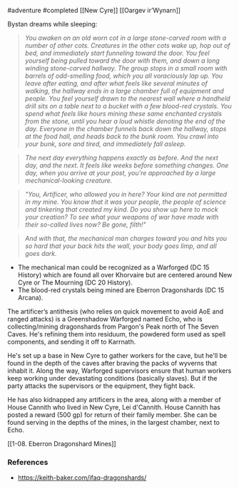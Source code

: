  #adventure #completed [[New Cyre]] [[Oargev ir’Wynarn]]

Bystan dreams while sleeping:

> *You awaken on an old worn cot in a large stone-carved room with a number of other cots. Creatures in the other cots wake up, hop out of bed, and immediately start funneling toward the door. You feel yourself being pulled toward the door with them, and down a long winding stone-carved hallway. The group stops in a small room with barrels of odd-smelling food, which you all voraciously lap up. You leave after eating, and after what feels like several minutes of walking, the hallway ends in a large chamber full of equipment and people. You feel yourself drawn to the nearest wall where a handheld drill sits on a table next to a bucket with a few blood-red crystals.
> You spend what feels like hours mining these same enchanted crystals from the stone, until you hear a loud whistle denoting the end of the day. Everyone in the chamber funnels back down the hallway, stops at the food hall, and heads back to the bunk room. You crawl into your bunk, sore and tired, and immediately fall asleep.*

> *The next day everything happens exactly as before. And the next day, and the next. It feels like weeks before something changes. One day, when you arrive at your post, you're approached by a large mechanical-looking creature.*

> *"You, Artificer, who allowed you in here? Your kind are not permitted in my mine. You know that it was your people, the people of science and tinkering that created my kind. Do you show up here to mock your creation? To see what your weapons of war have made with their so-called lives now? Be gone, filth!"*

> *And with that, the mechanical man charges toward you and hits you so hard that your back hits the wall, your body goes limp, and all goes dark.*

- The mechanical man could be recognized as a Warforged (DC 15 History) which are found all over Khorvaire but are centered around New Cyre or The Mourning (DC 20 History).
- The blood-red crystals being mined are Eberron Dragonshards (DC 15 Arcana).

The artificer’s antithesis (who relies on quick movement to avoid AoE and ranged attacks) is a Greenshadow Warforged named Echo, who is collecting/mining dragonshards from Pargon's Peak north of The Seven Caves. He's refining them into residuum, the powdered form used as spell components, and sending it off to Karrnath.

He's set up a base in New Cyre to gather workers for the cave, but he'll be found in the depth of the caves after braving the packs of wyverns that inhabit it. Along the way, Warforged supervisors ensure that human workers keep working under devastating conditions (basically slaves). But if the party attacks the supervisors or the equipment, they fight back.

He has also kidnapped any artificers in the area, along with a member of House Cannith who lived in New Cyre, Lei d'Cannith. House Cannith has posted a reward (500 gp) for return of their family member. She can be found serving in the depths of the mines, in the largest chamber, next to Echo.

[[1-08. Eberron Dragonshard Mines]]

### References

* https://keith-baker.com/ifaq-dragonshards/
